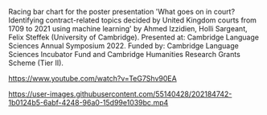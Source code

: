 Racing bar chart for the poster presentation 'What goes on in court? Identifying contract-related topics decided by United Kingdom courts from 1709 to 2021 using machine learning' by Ahmed Izzidien, Holli Sargeant, Felix Steffek (University of Cambridge). Presented at: Cambridge Language Sciences Annual Symposium 2022.
Funded by: Cambridge Language Sciences Incubator Fund and Cambridge Humanities Research Grants Scheme (Tier II).

https://www.youtube.com/watch?v=TeG7Shv90EA

https://user-images.githubusercontent.com/55140428/202184742-1b0124b5-6abf-4248-96a0-15d99e1039bc.mp4

